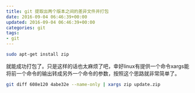 ```yaml
---
title: git 提取出两个版本之间的差异文件并打包
date: 2016-09-04 06:46:39+00:00
updated: 2016-09-04 06:46:39+00:00
categories: git
tags:
- git
---
```


```bash
sudo apt-get install zip
```


就能成功打包了。只是这样的话也太麻烦了吧，幸好linux有提供一个命令xargs能将前一个命令的输出转成另外一个命令的参数，按照这个思路就非常简单了。

```bash
git diff 608e120 4abe32e --name-only | xargs zip update.zip
```
